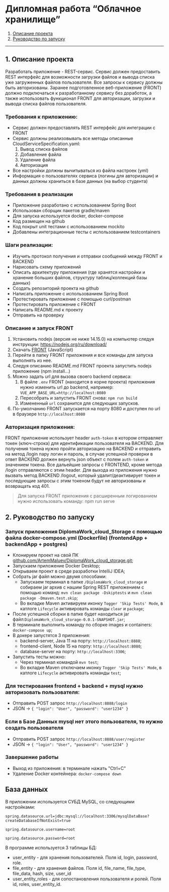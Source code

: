 ﻿# **Дипломная работа “Облачное хранилище”**  
1. [Описание проекта](#1-Описание-проекта)
2. [Руководство по запуску](#2-Руководство-по-запуску)
---

## 1. Описание проекта
Разработать приложение - REST-сервис. Сервис должен предоставить REST интерфейс для возможности загрузки файлов и вывода списка уже загруженных файлов пользователя. 
Все запросы к сервису должны быть авторизованы. Заранее подготовленное веб-приложение (FRONT) должно подключаться к разработанному сервису без доработок, 
а также использовать функционал FRONT для авторизации, загрузки и вывода списка файлов пользователя.

### Требования к приложению:
- Сервис должен предоставлять REST интерфейс для интеграции с FRONT
- Сервис должны реализовывать все методы описанные CloudServiceSpecification.yaml:
  1. Вывод списка файлов
  2. Добавление файла
  3. Удаление файла
  4. Авторизация
- Все настройки должны вычитываться из файла настроек (yml)
- Информация о пользователях сервиса (логины для авторизации) и данных должны храниться в базе данных (на выбор студента)

### Требования в реализации
- Приложение разработано с использованием Spring Boot
- Использован сборщик пакетов gradle/maven
- Для запуска используется docker, docker-compose
- Код размещен на github
- Код покрыт unit тестами с использованием mockito
- Добавлены интеграционные тесты с использованием testcontainers

### Шаги реализации:
- Изучить протокол получения и отправки сообщений между FRONT и BACKEND
- Нарисовать схему приложений
- Описать архитектуру приложения (где хранятся настройки и хранение больших файлов, структуру таблиц/коллекций базы данных)
- Создать репозиторий проекта на github
- Написать приложение с использованием Spring Boot
- Протестировать приложение с помощью curl/postman
- Протестировать приложение с FRONT
- Написать README.md к проекту
- Отправить на проверку

### Описание и запуск FRONT
1. Установить nodejs (версия не ниже 14.15.0) на компьютер следуя инструкции: https://nodejs.org/ru/download/
2. Скачать [FRONT](./netology-diplom-frontend) (JavaScript)
3. Перейти в папку FRONT приложения и все команды для запуска выполнять из нее.
4. Следуя описанию README.md FRONT проекта запустить nodejs приложение (npm install...)
5. Можно задать url для вызова своего backend сервиса:
    1. В файле `.env` FRONT (находится в корне проекта) приложения нужно изменить url до backend, например: `VUE_APP_BASE_URL=http://localhost:8080`
    2. Пересобрать и запустить FRONT снова: `npm run build`
    3. Измененный `url` сохранится для следующих запусков.
6. По-умолчанию FRONT запускается на порту 8080 и доступен по url в браузере `http://localhost:8080`

### Авторизация приложения:
FRONT приложение использует header `auth-token` в котором отправляет токен (ключ-строка) для идентификации пользователя на BACKEND.
Для получения токена нужно пройти авторизацию на BACKEND и отправить на метод /login пару логин и пароль, в случае успешной проверки в ответ BACKEND должен вернуть json объект
с полем `auth-token` и значением токена. Все дальейшие запросы с FRONTEND, кроме метода /login отправляются с этим header.
Для выхода из приложения нужно вызвать метод BACKEND /logout, который удалит/деактивирует токен и последующие запросы с этим токеном будут не авторизованы и возвращать код 401.

> Для запуска FRONT приложения с расширенным логированием нужно использовать команду: npm run serve


## 2. Руководство по запуску
### Запуск приложения DiplomaWork_cloud_Storage с помощью файла docker-compose.yml (Dockerfile) (frontendApp + backendApp + postgres)
- Клонируем проект на свой ПК [github.com/ArtemMaluev/DiplomaWork_cloud_storage.git](https://github.com/ArtemMaluev/DiplomaWork_cloud_storage.git);
- Запускаем приложение Docker Desktop;
- Открываем проект в среде разработки IntelliJ IDEA;
- Собрать jar файл можно двумя способами:
  - Запускаем терминал в папке  `/DiplomaWork_cloud_storage` и собираем jar архив с нашим Spring REST приложением с помощью команд:
```mvn clean package -Dskiptests``` и ```mvn clean package -Dmaven.test.skip```;
  - Во вкладке Maven активируем иконку `Togger 'Skip Tests' Mode`, в катлоге `Lifecycle` активировать команды `clear` и `package`;
- После успешной сборки в папке будет находиться jar файл:`DiplomaWork_cloud_storage-0.0.1-SNAPSHOT.jar`;
- В терминале выполнить команду по сборке images и containers: ```docker-compose up```;
- В докере запустятся 3 приложения:
  - backend-server, Java 11 на порту: ```http://localhost:8888```;
  - frontend-client, Node 15 на порту: ```http://localhost:8080```;
  - database-server на порту: ```http://localhost:3306```;
- Запустить тесты можно:
  - Через терминал командой `mvn test`;
  - Во вкладке Maven отключаем иконку `Togger 'Skip Tests' Mode`, в катлоге `Lifecycle` активировать команды `test`;


### Для тестирования frontend + backend + mysql нужно авторизовать пользователя:
 - Отправить POST запрос `http://localhost:8888/login`
 - JSON -> `{
"login": "User",
"password": "user1234"
}` 

### Если в Базе Данных mysql нет этого пользователя, то нужно создать пользователя 
- Отправить POST запрос `http://localhost:8888/user/register`
- JSON -> `{
  "login": "User",
  "password": "user1234"
  }`  

### Завершение работы
- Выход из приложения: в терминале нажать "Ctrl+C"
- Удаление Docker контейнера: ```docker-compose down```


## База данных

В приложении используется СУБД MySQL, со следующими настройками:

`spring.datasource.url=jdbc:mysql://localhost:3306/mysqlDataBase?createDatabaseIfNotExist=true`

`spring.datasource.username=root`

`spring.datasource.password=root`

В программе используется 3 таблицы БД:

* user_entity - для хранения пользователей. Поля id, login, password, role.
* file_entity - для хранения файлов. Поля id, file_name, file_type, file_data, hash, size, user_id
* user_entity_roles - для сопостановления пользователя и ролей. Поля id, roles, user_entity_id.
